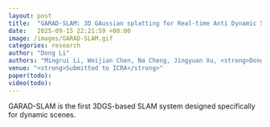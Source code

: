 ```yaml
---
layout: post
title:  "GARAD-SLAM: 3D GAussian splatting for Real-time Anti Dynamic SLAM"
date:   2025-09-15 22:21:59 +00:00
image: /images/GARAD-SLAM.gif
categories: research
author: "Dong Li"
authors: "Mingrui Li, Weijian Chen, Na Cheng, Jingyuan Xu, <strong>Dong Li</strong>, Hongyu Wang"
venue: "<strong>Submitted to ICRA</strong>"
paper(todo): 
video(todo): 
---
```


GARAD-SLAM is the first 3DGS-based SLAM system designed specifically for dynamic scenes.
